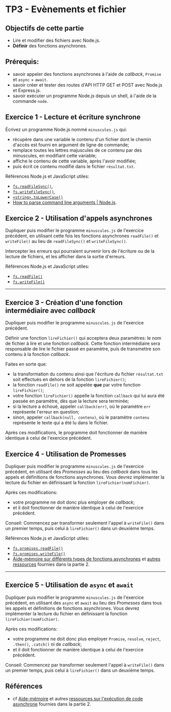 # TP3 - Evènements et fichier


## Objectifs de cette partie

- Lire et modifier des fichiers avec Node.js.
- **Définir** des fonctions asynchrones.

## Prérequis:
- savoir appeler des fonctions asynchrones à l'aide de _callback_, `Promise` et `async` + `await`.
- savoir créer et tester des routes d'API HTTP GET et POST avec Node.js et Express.js.
- savoir exécuter un programme Node.js depuis un shell, à l'aide de la commande `node`. 

## Exercice 1 - Lecture et écriture synchrone

Écrivez un programme Node.js nommé `minuscules.js` qui:

- récupère dans une variable le contenu d'un fichier dont le chemin d'accès est fourni en argument de ligne de commande;
- remplace toutes les lettres majuscules de ce contenu par des minuscules, en modifiant cette variable;
- affiche le contenu de cette variable, après l'avoir modifiée;
- puis écrit ce contenu modifié dans le fichier `résultat.txt`.


Références Node.js et JavaScript utiles:

- [`fs.readFileSync()`](https://devdocs.io/node/fs#fs_fs_readfilesync_path_options),
- [`fs.writeFileSync()`](https://devdocs.io/node/fs#fs_fs_writefilesync_file_data_options),
- [`<string>.toLowerCase()`](https://devdocs.io/javascript/global_objects/string/tolowercase)
- [How to parse command line arguments | Node.js](https://nodejs.org/en/knowledge/command-line/how-to-parse-command-line-arguments/).


## Exercice 2 - Utilisation d'appels asynchrones

Dupliquer puis modifier le programme `minuscules.js` de l'exercice précédent, en utilisant cette fois les fonctions asynchrones `readFile()` et `writeFile()` au lieu de `readFileSync()` et `writeFileSync()`.

Intercepter les erreurs qui pourraient survenir lors de l'écriture ou de la lecture de fichiers, et les afficher dans la sortie d'erreurs.


Références Node.js et JavaScript utiles:

- [`fs.readFile()`](https://devdocs.io/node/fs#fs_fs_readfile_path_options_callback)
- [`fs.writeFile()`](https://devdocs.io/node/fs#fs_fs_writefile_file_data_options_callback)

---

## Exercice 3 - Création d'une fonction intermédiaire avec _callback_

Dupliquer puis modifier le programme `minuscules.js` de l'exercice précédent.

Définir une fonction `lireFichier()` qui acceptera deux paramètres: le nom de fichier à lire et une fonction _callback_. Cette fonction intermédiaire sera responsable de lire le fichier passé en paramètre, puis de transmettre son contenu à la fonction _callback_.

Faites en sorte que:
- la transformation du contenu ainsi que l'écriture du fichier `résultat.txt` soit effectués en dehors de la fonction `lireFichier()`;
- la fonction `readFile()` ne soit appelée **que** par votre fonction `lireFichier()`;
- votre fonction `lireFichier()` appelle la fonction `callback` qui lui aura été passée en paramètre, dès que la lecture sera terminée;
- si la lecture a échoué, appeler `callback(err)`, où le paramètre `err` représente l'erreur en question;
- sinon, appeler `callback(null, contenu)`, où le paramètre `contenu` représente le texte qui a été lu dans le fichier.

Après ces modifications, le programme doit fonctionner de manière identique à celui de l'exercice précédent.


## Exercice 4 - Utilisation de Promesses

Dupliquer puis modifier le programme `minuscules.js` de l'exercice précédent, en utilisant des _Promesses_ au lieu des _callback_ dans tous les appels et définitions de fonctions asynchrones. Vous devrez implémenter la lecture du fichier en définissant la fonction `lireFichier(nomFichier)`.

Après ces modifications:
- votre programme ne doit donc plus employer de _callback_;
- et il doit fonctionner de manière identique à celui de l'exercice précédent.


Conseil: Commencez par transformer seulement l'appel à `writeFile()` dans un premier temps, puis celui à `lireFichier()` dans un deuxième temps.

Références Node.js et JavaScript utiles:

- [`fs.promises.readFile()`](https://devdocs.io/node/fs#fs_fspromises_readfile_path_options)
- [`fs.promises.writeFile()`](https://devdocs.io/node/fs#fs_fspromises_writefile_file_data_options)
- [Aide-mémoire sur différents types de fonctions asynchrones](../sync-vs-async) et [autres ressources](../02-async/#ressources-sur-lexcution-de-code-asynchrone) fournies dans la partie 2.

---

## Exercice 5 - Utilisation de `async` et `await`

Dupliquer puis modifier le programme `minuscules.js` de l'exercice précédent, en utilisant des `async` et `await` au lieu des _Promesses_ dans tous les appels et définitions de fonctions asynchrones. Vous devrez implémenter la lecture du fichier en définissant la fonction `lireFichier(nomFichier)`.

Après ces modifications:
- votre programme ne doit donc plus employer `Promise`, `resolve`, `reject`, `.then()`, `.catch()` ni de _callback_;
- et il doit fonctionner de manière identique à celui de l'exercice précédent.


Conseil: Commencez par transformer seulement l'appel à `writeFile()` dans un premier temps, puis celui à `lireFichier()` dans un deuxième temps.


## Références

- cf [Aide-mémoire](../sync-vs-async) et autres [ressources sur l'exécution de code asynchrone](../02-async/#ressources-sur-lexcution-de-code-asynchrone) fournies dans la partie 2.
